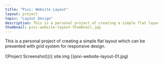 ```yaml
---
title: "Pixi: Website Layout"
layout: project
topic: "Layout Design"
description: This is a personal project of creating a simple flat layout which can be presented with grid system for responsive design.
thumbnail: pixi-website-layout-thumbnail.jpg
---
```

This is a personal project of creating a simple flat layout which can be presented with grid system for responsive design.
<br><br>
![Project Screenshot]({{ site.img }}pixi-website-layout-01.jpg)